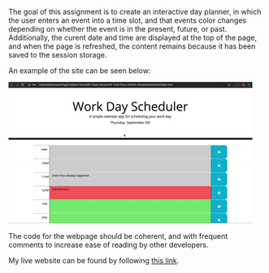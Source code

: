 The goal of this assignment is to create an interactive day planner, in which the user enters an event into a time slot, and that events color changes depending on whether the event is in the present, future, or past. Additionally, the curent date and time are displayed at the top of the page, and when the page is refreshed, the content remains because it has been saved to the session storage.

An example of the site can be seen below:

![day planner example](./assets/05-third-party-apis-homework-demo.gif)

The code for the webpage should be coherent, and with frequent comments to increase ease of reading by other developers.

My live website can be found by following [this link](https://elarso2.github.io/DayPlanner/).
